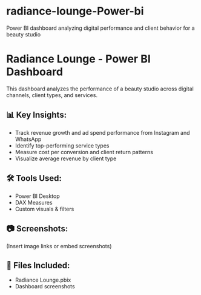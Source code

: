 # radiance-lounge-Power-bi
Power BI dashboard analyzing digital performance and client behavior for a beauty studio
# Radiance Lounge - Power BI Dashboard

This dashboard analyzes the performance of a beauty studio across digital channels, client types, and services.  

## 📊 Key Insights:
- Track revenue growth and ad spend performance from Instagram and WhatsApp
- Identify top-performing service types
- Measure cost per conversion and client return patterns
- Visualize average revenue by client type

## 🛠 Tools Used:
- Power BI Desktop
- DAX Measures
- Custom visuals & filters

## 📷 Screenshots:
(Insert image links or embed screenshots)

## 📁 Files Included:
- Radiance Lounge.pbix
- Dashboard screenshots
